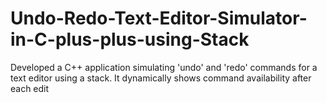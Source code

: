 # Undo-Redo-Text-Editor-Simulator-in-C-plus-plus-using-Stack
Developed a C++ application simulating 'undo' and 'redo' commands for a text editor  using a stack. It dynamically shows command availability after each edit
